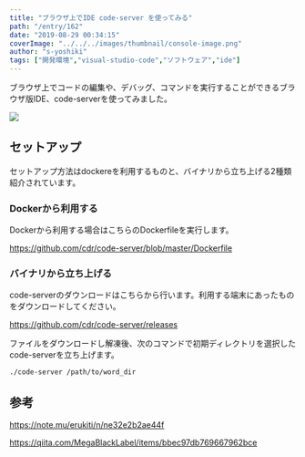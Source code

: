 ```yaml
---
title: "ブラウザ上でIDE code-server を使ってみる"
path: "/entry/162"
date: "2019-08-29 00:34:15"
coverImage: "../../../images/thumbnail/console-image.png"
author: "s-yoshiki"
tags: ["開発環境","visual-studio-code","ソフトウェア","ide"]
---
```

ブラウザ上でコードの編集や、デバッグ、コマンドを実行することができるブラウザ版IDE、code-serverを使ってみました。

<img src="https://github.com/cdr/code-server/raw/master/doc/assets/ide.png">

## セットアップ

セットアップ方法はdockereを利用するものと、バイナリから立ち上げる2種類紹介されています。

### Dockerから利用する

Dockerから利用する場合はこちらのDockerfileを実行します。

<a href="https://github.com/cdr/code-server/blob/master/Dockerfile">https://github.com/cdr/code-server/blob/master/Dockerfile</a>

### バイナリから立ち上げる

code-serverのダウンロードはこちらから行います。利用する端末にあったものをダウンロードしてください。

<a href="https://github.com/cdr/code-server/releases">https://github.com/cdr/code-server/releases</a>

ファイルをダウンロードし解凍後、次のコマンドで初期ディレクトリを選択したcode-serverを立ち上げます。

```
./code-server /path/to/word_dir
```

## 参考

<a href="https://note.mu/erukiti/n/ne32e2b2ae44f">https://note.mu/erukiti/n/ne32e2b2ae44f</a>

<a href="https://qiita.com/MegaBlackLabel/items/bbec97db769667962bce">https://qiita.com/MegaBlackLabel/items/bbec97db769667962bce</a>